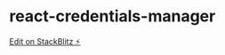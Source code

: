 # react-credentials-manager

[Edit on StackBlitz ⚡️](https://stackblitz.com/edit/react-credentials-manager)